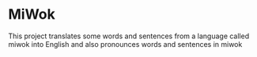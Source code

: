 # MiWok
This project translates some words and sentences from a language called miwok into English and also pronounces words and sentences in miwok
